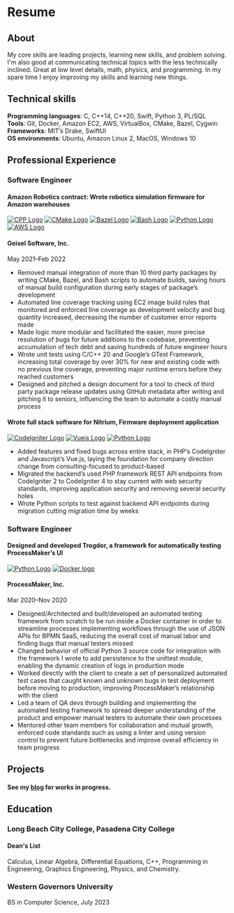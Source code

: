 # Resume
## About

My core skills are leading projects, learning new skills, and problem solving. I'm also good at communicating technical topics with the less technically inclined. Great at low level details, math, physics, and programming. In my spare time I enjoy improving my skills and learning new things. 

## Technical skills
<b>Programming languages</b>: C, C++14, C++20, Swift, Python 3, PL/SQL
<br/><b>Tools</b>: Git, Docker, Amazon EC2, AWS, VirtualBox, CMake, Bazel, Cygwin
<br/><b>Frameworks</b>: MIT’s Drake, SwiftUI
<br/><b>OS environments</b>: Ubuntu, Amazon Linux 2, MacOS, Windows 10

## Professional Experience

### Software Engineer
#### Amazon Robotics contract: Wrote robotics simulation firmware for Amazon warehouses
<a href="https://isocpp.org/"><img class="logo" alt="CPP Logo" src="/assets/images/cpp_logo.png"/></a>
<a href="https://cmake.org/"><img class="logo" alt="CMake Logo" src="/assets/images/cmake_logo_slider.png"/></a>
<a href="https://bazel.build/"><img class="logo" alt="Bazel Logo" src="/assets/images/bazel-icon.svg"/></a>
<a href="https://www.gnu.org/software/bash/"><img class="logo" alt="Bash Logo" src="/assets/images/bash-logo-web.png"/></a>
<a href="https://www.python.org/"><img class="logo" alt="Python Logo" src="/assets/images/python-logo-only.png"/></a>
<a href="https://aws.amazon.com/"><img class="logo" alt="AWS Logo" src="/assets/images/aws-logo.png"/></a>
#### Geisel Software, Inc. 							      
May 2021–Feb 2022
* Removed manual integration of more than 10 third party packages by writing CMake, Bazel, and Bash scripts to automate builds, saving hours of manual build configuration during early stages of package’s development
* Automated line coverage tracking using EC2 image build rules that monitored and enforced line coverage as development velocity and bug quantity increased, decreasing the number of customer error reports made
* Made logic more modular and facilitated the easier, more precise resolution of bugs for future additions to the codebase, preventing accumulation of tech debt and saving hundreds of future engineer hours
* Wrote unit tests using C/C++ 20 and Google’s GTest Framework, increasing total coverage by over 30% for new and existing code with no previous line coverage, preventing major runtime errors before they reached customers
* Designed and pitched a design document for a tool to check of third party package release updates using GitHub metadata after writing and pitching it to seniors, influencing the team to automate a costly manual process

#### Wrote full stack software for Nitrium, Firmware deployment application
<a href="https://codeigniter.com/"><img class="logo" alt="CodeIgniter Logo" src="/assets/images/codeigniter.png"/></a>
<a href="https://vuejs.org/"><img class="logo" alt="Vuejs Logo" src="/assets/images/vue-logo.png"/></a>
<a href="https://www.python.org/"><img class="logo" alt="Python Logo" src="/assets/images/python-logo-only.png"/></a>
* Added features and fixed bugs across entire stack, in PHP’s CodeIgniter and Javascript’s Vue.js, laying the foundation for company direction change from consulting-focused to product-based
* Migrated the backend’s used PHP framework REST API endpoints from CodeIgniter 2 to CodeIgniter 4 to stay current with web security standards, improving application security and removing several security holes
* Wrote Python scripts to test against backend API endpoints during migration cutting migration time by weeks

### Software Engineer  					      			             	     
#### Designed and developed Trogdor, a framework for automatically testing ProcessMaker’s UI
<a href="https://www.python.org/"><img class="logo" alt="Python Logo" src="/assets/images/python-logo-only.png"/></a>
<a href="https://www.docker.com/"><img class="logo" alt="Docker logo" src="/assets/images/docker-logo.png"/></a>
#### ProcessMaker, Inc.
Mar 2020–Nov 2020 
* Designed/Architected and built/developed an automated testing framework from scratch to be run inside a Docker container in order to streamline processes implementing workflows through the use of JSON APIs for BPMN SaaS, reducing the overall cost of manual labor and finding bugs that manual testers missed
* Changed behavior of official Python 3 source code for integration with the framework I wrote to add persistence to the unittest module, enabling the dynamic creation of logs in production mode
* Worked directly with the client to create a set of personalized automated test cases that caught known and unknown bugs in test deployment before moving to production, improving ProcessMaker’s relationship with the client
* Led a team of QA devs through building and implementing the automated testing framework to spread deeper understanding of the product and empower manual testers to automate their own processes
* Mentored other team members for collaboration and mutual growth, enforced code standards such as using a linter and using version control to prevent future bottlenecks and improve overall efficiency in team progress

## Projects

#### See my [blog](blog.md) for works in progress.

<!--
#### See my [portfolio](portfolio.md) for completed demos of my work. 
-->
## Education
### Long Beach City College, Pasadena City College		
#### Dean's List
Calculus, Linear Algebra, Differential Equations, C++, Programming in Engineering, Graphics Engineering, Physics, and Chemistry.
### Western Governors University
BS in Computer Science, July 2023
